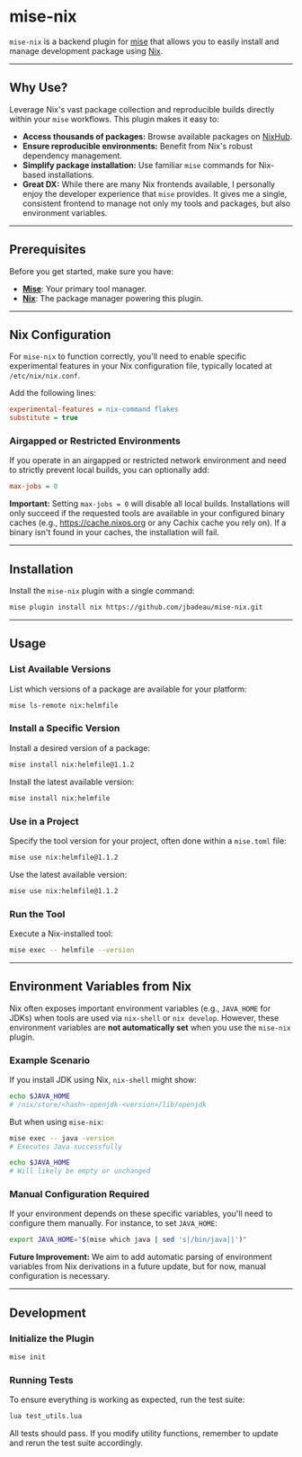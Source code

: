 # mise-nix

`mise-nix` is a backend plugin for [mise](https://github.com/jdx/mise) that allows you to easily install and manage 
development package using [Nix](https://nixos.org/).

---

## Why Use?

Leverage Nix's vast package collection and reproducible builds directly within your `mise` workflows. This plugin makes 
it easy to:

* **Access thousands of packages:** Browse available packages on [NixHub](https://www.nixhub.io/).
* **Ensure reproducible environments:** Benefit from Nix's robust dependency management.
* **Simplify package installation:** Use familiar `mise` commands for Nix-based installations. 
* **Great DX:** While there are many Nix frontends available, I personally enjoy the developer 
  experience that `mise` provides. It gives me a single, consistent frontend to manage not only my tools and packages, 
  but also environment variables.
---

## Prerequisites

Before you get started, make sure you have:

* **[Mise](https://github.com/jdx/mise)**: Your primary tool manager.
* **[Nix](https://nixos.org/)**: The package manager powering this plugin.

---

## Nix Configuration

For `mise-nix` to function correctly, you'll need to enable specific experimental features in your Nix configuration 
file, typically located at `/etc/nix/nix.conf`.

Add the following lines:

```ini
experimental-features = nix-command flakes
substitute = true
```

### Airgapped or Restricted Environments
If you operate in an airgapped or restricted network environment and need to strictly prevent local builds, you can 
optionally add:

```ini
max-jobs = 0
```

**Important:** Setting `max-jobs = 0` will disable all local builds.
Installations will only succeed if the requested tools are available in your configured binary caches 
(e.g., https://cache.nixos.org or any Cachix cache you rely on). If a binary isn't found in your caches, the 
installation will fail.

---

## Installation

Install the `mise-nix` plugin with a single command:

```sh
mise plugin install nix https://github.com/jbadeau/mise-nix.git
```

---

## Usage

### List Available Versions
List which versions of a package are available for your platform:

```sh
mise ls-remote nix:helmfile
```

### Install a Specific Version
Install a desired version of a package:

```sh
mise install nix:helmfile@1.1.2
```

Install the latest available version:

```sh
mise install nix:helmfile
```

### Use in a Project
Specify the tool version for your project, often done within a `mise.toml` file:

```sh
mise use nix:helmfile@1.1.2
```

Use the latest available version:

```sh
mise use nix:helmfile@1.1.2
```

### Run the Tool
Execute a Nix-installed tool:

```sh
mise exec -- helmfile --version
```

---

## Environment Variables from Nix

Nix often exposes important environment variables (e.g., `JAVA_HOME` for JDKs) when tools are used via `nix-shell` or 
`nix develop`. However, these environment variables are **not automatically set** when you use the `mise-nix` plugin.

### Example Scenario

If you install JDK using Nix, `nix-shell` might show:

```sh
echo $JAVA_HOME
# /nix/store/<hash>-openjdk-<version>/lib/openjdk
```

But when using `mise-nix`:

```sh
mise exec -- java -version
# Executes Java successfully

echo $JAVA_HOME
# Will likely be empty or unchanged
```

### Manual Configuration Required

If your environment depends on these specific variables, you'll need to configure them manually. For 
instance, to set `JAVA_HOME`:

```sh
export JAVA_HOME="$(mise which java | sed 's|/bin/java||')"
```

**Future Improvement:** We aim to add automatic parsing of environment variables from Nix derivations in a future 
update, but for now, manual configuration is necessary.

---

## Development

### Initialize the Plugin

```sh
mise init
```

### Running Tests

To ensure everything is working as expected, run the test suite:

```sh
lua test_utils.lua
```

All tests should pass. If you modify utility functions, remember to update and rerun the test suite accordingly.
